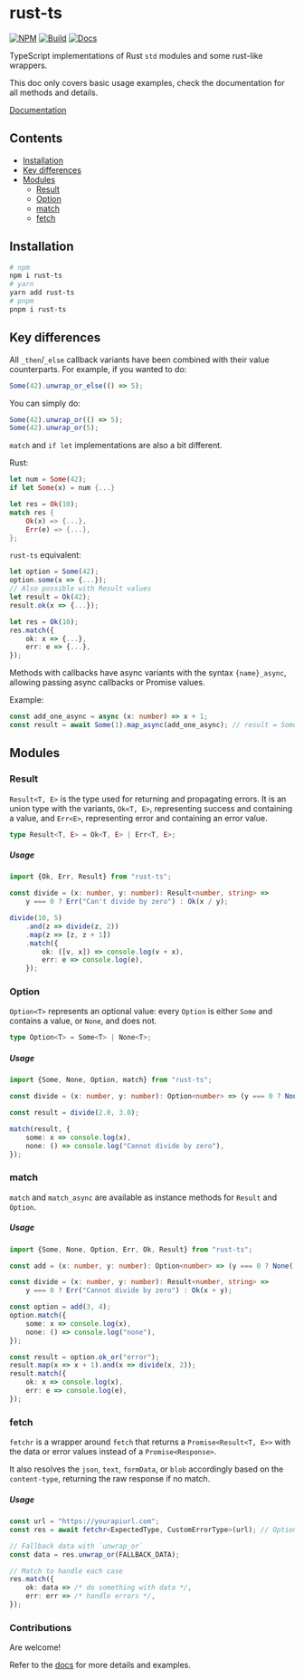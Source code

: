 # rust-ts

[![NPM](https://img.shields.io/npm/v/rust-ts?logo=npm)](https://www.npmjs.com/package/rust-ts)
[![Build](https://github.com/drewxs/rust-ts/actions/workflows/release.yml/badge.svg)](https://github.com/drewxs/rust-ts/actions/workflows/release.yml)
[![Docs](https://img.shields.io/github/deployments/drewxs/rust-ts/production?label=Docs&logo=vercel&logoColor=white)](https://rust-ts.vercel.app)

TypeScript implementations of Rust `std` modules and some rust-like wrappers.

This doc only covers basic usage examples, check the documentation for all methods and details.

[Documentation](https://rust-ts.vercel.app)

## Contents

-   [Installation](#installation)
-   [Key differences](#key-differences)
-   [Modules](#modules)
    -   [Result](#Result)
    -   [Option](#Option)
    -   [match](#match)
    -   [fetch](#fetch)

## Installation

```bash
# npm
npm i rust-ts
# yarn
yarn add rust-ts
# pnpm
pnpm i rust-ts
```

## Key differences

All `_then`/`_else` callback variants have been combined with their value counterparts.
For example, if you wanted to do:

```ts
Some(42).unwrap_or_else(() => 5);
```

You can simply do:

```ts
Some(42).unwrap_or(() => 5);
Some(42).unwrap_or(5);
```

`match` and `if let` implementations are also a bit different.

Rust:

```rs
let num = Some(42);
if let Some(x) = num {...}

let res = Ok(10);
match res {
    Ok(x) => {...},
    Err(e) => {...},
};
```

`rust-ts` equivalent:

```ts
let option = Some(42);
option.some(x => {...});
// Also possible with Result values
let result = Ok(42);
result.ok(x => {...});

let res = Ok(10);
res.match({
    ok: x => {...},
    err: e => {...},
});
```

Methods with callbacks have async variants with the syntax `{name}_async`, allowing passing async callbacks or Promise values.

Example:

```ts
const add_one_async = async (x: number) => x + 1;
const result = await Some(1).map_async(add_one_async); // result = Some(2)
```

## Modules

### Result

`Result<T, E>` is the type used for returning and propagating errors. It is an union type with the variants, `Ok<T, E>`, representing success and containing a value, and `Err<E>`, representing error and containing an error value.

```ts
type Result<T, E> = Ok<T, E> | Err<T, E>;
```

##### Usage

```ts
import {Ok, Err, Result} from "rust-ts";

const divide = (x: number, y: number): Result<number, string> =>
    y === 0 ? Err("Can't divide by zero") : Ok(x / y);

divide(10, 5)
    .and(z => divide(z, 2))
    .map(z => [z, z + 1])
    .match({
        ok: ([v, x]) => console.log(v + x),
        err: e => console.log(e),
    });
```

### Option

`Option<T>` represents an optional value: every `Option` is either `Some` and contains a value, or `None`, and does not.

```ts
type Option<T> = Some<T> | None<T>;
```

##### Usage

```ts
import {Some, None, Option, match} from "rust-ts";

const divide = (x: number, y: number): Option<number> => (y === 0 ? None() : Some(x / y));

const result = divide(2.0, 3.0);

match(result, {
    some: x => console.log(x),
    none: () => console.log("Cannot divide by zero"),
});
```

### match

`match` and `match_async` are available as instance methods for `Result` and `Option`.

##### Usage

```ts
import {Some, None, Option, Err, Ok, Result} from "rust-ts";

const add = (x: number, y: number): Option<number> => (y === 0 ? None() : Some(x + y));

const divide = (x: number, y: number): Result<number, string> =>
    y === 0 ? Err("Cannot divide by zero") : Ok(x + y);

const option = add(3, 4);
option.match({
    some: x => console.log(x),
    none: () => console.log("none"),
});

const result = option.ok_or("error");
result.map(x => x + 1).and(x => divide(x, 2));
result.match({
    ok: x => console.log(x),
    err: e => console.log(e),
});
```

### fetch

`fetchr` is a wrapper around `fetch` that returns a `Promise<Result<T, E>>` with the data or error values instead of a `Promise<Response>`.

It also resolves the `json`, `text`, `formData`, or `blob` accordingly based on the `content-type`, returning the raw response if no match.

##### Usage

```ts
const url = "https://yourapiurl.com";
const res = await fetchr<ExpectedType, CustomErrorType>(url); // Optional generics for expected types, defaults to <unknown, Error>

// Fallback data with `unwrap_or`
const data = res.unwrap_or(FALLBACK_DATA);

// Match to handle each case
res.match({
    ok: data => /* do something with data */,
    err: err => /* handle errors */,
});
```

### Contributions

Are welcome!

Refer to the [docs](https://rust-ts.vercel.app) for more details and examples.
